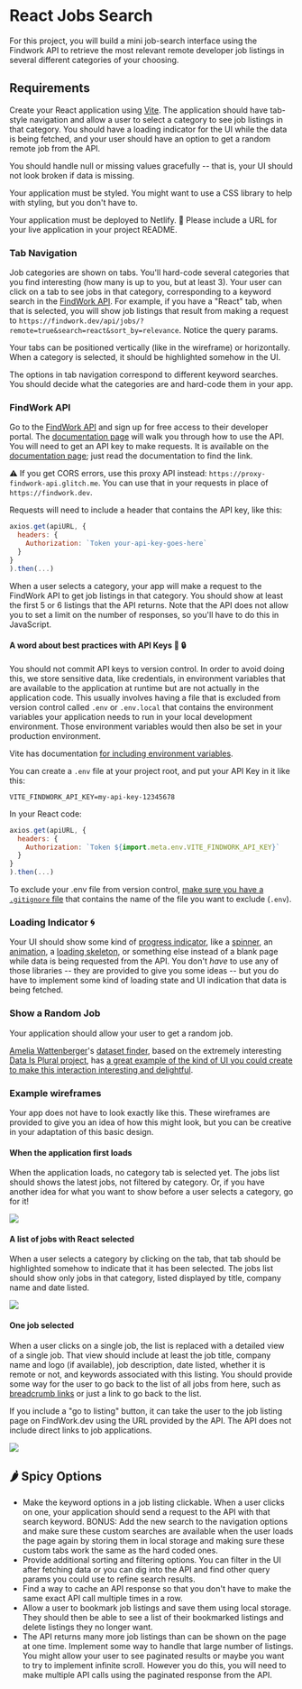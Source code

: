 # React Jobs Search

For this project, you will build a mini job-search interface using the Findwork API to retrieve the most relevant remote developer job listings in several different categories of your choosing.

## Requirements

Create your React application using [Vite](https://vitejs.dev/guide/#scaffolding-your-first-vite-project). The application should have tab-style navigation and allow a user to select a category to see job listings in that category. You should have a loading indicator for the UI while the data is being fetched, and your user should have an option to get a random remote job from the API.

You should handle null or missing values gracefully -- that is, your UI should not look broken if data is missing.

Your application must be styled. You might want to use a CSS library to help with styling, but you don't have to.

Your application must be deployed to Netlify. 🚀 Please include a URL for your live application in your project README.

### Tab Navigation

Job categories are shown on tabs. You'll hard-code several categories that you find interesting (how many is up to you, but at least 3). Your user can click on a tab to see jobs in that category, corresponding to a keyword search in the [FindWork API](https://findwork.dev/developers/). For example, if you have a "React" tab, when that is selected, you will show job listings that result from making a request to `https://findwork.dev/api/jobs/?remote=true&search=react&sort_by=relevance`. Notice the query params.

Your tabs can be positioned vertically (like in the wireframe) or horizontally. When a category is selected, it should be highlighted somehow in the UI.

The options in tab navigation correspond to different keyword searches. You should decide what the categories are and hard-code them in your app.

### FindWork API

Go to the [FindWork API](https://findwork.dev/developers/) and sign up for free access to their developer portal. The [documentation page](https://findwork.dev/developers/) will walk you through how to use the API. You will need to get an API key to make requests. It is available on the [documentation page](https://findwork.dev/developers/); just read the documentation to find the link.

⚠️ If you get CORS errors, use this proxy API instead: `https://proxy-findwork-api.glitch.me`. You can use that in your requests in place of `https://findwork.dev`.

Requests will need to include a header that contains the API key, like this:

```js
axios.get(apiURL, {
  headers: {
    Authorization: `Token your-api-key-goes-here`
  }
}
).then(...)
```

When a user selects a category, your app will make a request to the FindWork API to get job listings in that category. You should show at least the first 5 or 6 listings that the API returns. Note that the API does not allow you to set a limit on the number of responses, so you'll have to do this in JavaScript.

#### A word about best practices with API Keys 🔑 🔒

You should not commit API keys to version control. In order to avoid doing this, we store sensitive data, like credentials, in environment variables that are available to the application at runtime but are not actually in the application code. This usually involves having a file that is excluded from version control called `.env` or `.env.local` that contains the environment variables your application needs to run in your local development environment. Those environment variables would then also be set in your production environment.

Vite has documentation [for including environment variables](https://vitejs.dev/guide/env-and-mode.html#env-variables).

You can create a `.env` file at your project root, and put your API Key in it like this:

```env
VITE_FINDWORK_API_KEY=my-api-key-12345678
```

In your React code:

```js
axios.get(apiURL, {
  headers: {
    Authorization: `Token ${import.meta.env.VITE_FINDWORK_API_KEY}`
  }
}
).then(...)
```

To exclude your .env file from version control, [make sure you have a `.gitignore` file](https://docs.github.com/en/get-started/getting-started-with-git/ignoring-files) that contains the name of the file you want to exclude (`.env`).

### Loading Indicator 🌀

Your UI should show some kind of [progress indicator](https://mui.com/material-ui/react-progress/), like a [spinner](https://www.davidhu.io/react-spinners/), an [animation](https://www.framer.com/motion/examples), a [loading skeleton](https://github.com/dvtng/react-loading-skeleton), or something else instead of a blank page while data is being requested from the API. You don't _have_ to use any of those libraries -- they are provided to give you some ideas -- but you do have to implement some kind of loading state and UI indication that data is being fetched.

### Show a Random Job

Your application should allow your user to get a random job.

[Amelia Wattenberger](https://wattenberger.com/)'s [dataset finder](https://dataset-finder.netlify.app/), based on the extremely interesting [Data Is Plural project](https://www.data-is-plural.com/), has [a great example of the kind of UI you could create to make this interaction interesting and delightful](https://dataset-finder.netlify.app/random).

### Example wireframes

Your app does not have to look exactly like this. These wireframes are provided to give you an idea of how this might look, but you can be creative in your adaptation of this basic design.

#### When the application first loads

When the application loads, no category tab is selected yet. The jobs list should shows the latest jobs, not filtered by category. Or, if you have another idea for what you want to show before a user selects a category, go for it!

![](latest-list-on-load.png)

#### A list of jobs with React selected

When a user selects a category by clicking on the tab, that tab should be highlighted somehow to indicate that it has been selected. The jobs list should show only jobs in that category, listed displayed by title, company name and date listed.

![](wireframe-job-list.png)

#### One job selected

When a user clicks on a single job, the list is replaced with a detailed view of a single job. That view should include at least the job title, company name and logo (if available), job description, date listed, whether it is remote or not, and keywords associated with this listing. You should provide some way for the user to go back to the list of all jobs from here, such as [breadcrumb links](https://getbootstrap.com/docs/4.0/components/breadcrumb/) or just a link to go back to the list.

If you include a "go to listing" button, it can take the user to the job listing page on FindWork.dev using the URL provided by the API. The API does not include direct links to job applications.

![](wireframe-selected-job.png)

## 🌶️ Spicy Options

- Make the keyword options in a job listing clickable. When a user clicks on one, your application should send a request to the API with that search keyword. BONUS: Add the new search to the navigation options and make sure these custom searches are available when the user loads the page again by storing them in local storage and making sure these custom tabs work the same as the hard coded ones.
- Provide additional sorting and filtering options. You can filter in the UI after fetching data or you can dig into the API and find other query params you could use to refine search results.
- Find a way to cache an API response so that you don't have to make the same exact API call multiple times in a row.
- Allow a user to bookmark job listings and save them using local storage. They should then be able to see a list of their bookmarked listings and delete listings they no longer want.
- The API returns many more job listings than can be shown on the page at one time. Implement some way to handle that large number of listings. You might allow your user to see paginated results or maybe you want to try to implement infinite scroll. However you do this, you will need to make multiple API calls using the paginated response from the API.
